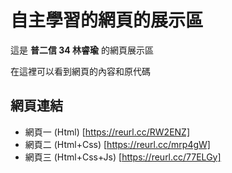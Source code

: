 # 自主學習的網頁的展示區

這是 **普二信 34 林睿瑜** 的網頁展示區

在這裡可以看到網頁的內容和原代碼

## 網頁連結

- 網頁一 (Html)  [https://reurl.cc/RW2ENZ]
- 網頁二 (Html+Css)  [https://reurl.cc/mrp4gW]
- 網頁三 (Html+Css+Js) [https://reurl.cc/77ELGy]
